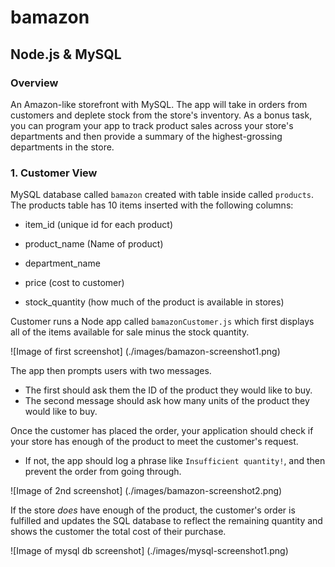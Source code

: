 # bamazon

## Node.js & MySQL

### Overview

An Amazon-like storefront with MySQL. The app will take in orders from customers and deplete stock from the store's inventory. As a bonus task, you can program your app to track product sales across your store's departments and then provide a summary of the highest-grossing departments in the store.

### 1. Customer View

MySQL database called `bamazon` created with table inside called `products`. The products table has 10 items inserted with the following columns:

* item_id (unique id for each product)

* product_name (Name of product)

* department_name

* price (cost to customer)

* stock_quantity (how much of the product is available in stores)

Customer runs a Node app called `bamazonCustomer.js` which first displays all of the items available for sale minus the stock quantity. 

![Image of first screenshot] (./images/bamazon-screenshot1.png)

The app then prompts users with two messages.

* The first should ask them the ID of the product they would like to buy.
* The second message should ask how many units of the product they would like to buy.

Once the customer has placed the order, your application should check if your store has enough of the product to meet the customer's request.

* If not, the app should log a phrase like `Insufficient quantity!`, and then prevent the order from going through.

![Image of 2nd screenshot] (./images/bamazon-screenshot2.png)

If the store _does_ have enough of the product, the customer's order is fulfilled and updates the SQL database to reflect the remaining quantity and shows the customer the total cost of their purchase.

![Image of mysql db screenshot] (./images/mysql-screenshot1.png)
